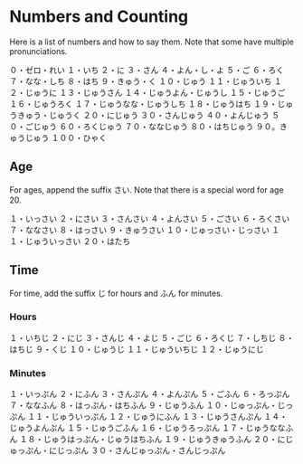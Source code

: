 # Numbers and Counting

Here is a list of numbers and how to say them. Note that some have multiple pronunciations.

０・ゼロ・れい
１・いち
２・に
３・さん
４・よん・し・よ
５・ご
６・ろく
７・なな・しち
８・はち
９・きゅう・く
１０・じゅう
１１・じゅういち
１２・じゅうに
１３・じゅうさん
１４・じゅうよん・じゅうし
１５・じゅうご
１６・じゅうろく
１７・じゅうなな・じゅうしち
１８・じゅうはち
１９・じゅうきゅう・じゅうく
２０・にじゅう
３０・さんじゅう
４０・よんじゅう
５０・ごじゅう
６０・ろくじゅう
７０・ななじゅう
８０・はちじゅう
９０。きゅうじゅう
１００・ひゃく

## Age

For ages, append the suffix さい. Note that there is a special word for age 20.

１・いっさい
２・にさい
３・さんさい
４・よんさい
５・ごさい
６・ろくさい
７・ななさい
８・はっさい
９・きゅうさい
１０・じゅっさい・じっさい
１１・じゅういっさい
２０・はたち

## Time

For time, add the suffix じ for hours and ふん for minutes.

### Hours

１・いちじ
２・にじ
３・さんじ
４・よじ
５・ごじ
６・ろくじ
７・しちじ
８・はちじ
９・くじ
１０・じゅうじ
１１・じゅういちじ
１２・じゅうにじ

### Minutes

１・いっぷん
２・にふん
３・さんぷん
４・よんぷん
５・ごふん
６・ろっぷん
７・ななふん
８・はっぷん・はちふん
９・じゅうふん
１０・じゅっぷん・じっぷん
１１・じゅういっぷん
１２・じゅうにふん
１３・じゅうさんぷん
１４・じゅうよんぷん
１５・じゅうごふん
１６・じゅうろっぷん
１７・じゅうななふん
１８・じゅうはっぷん・じゅうはちふん
１９・じゅうきゅうふん
２０・にじゅっぷん・にじっぷん
３０・さんじゅっぷん・さんじっぷん